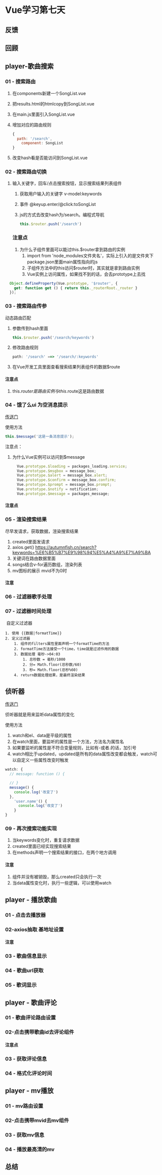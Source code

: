 # Vue学习第七天

## 反馈

## 回顾



## player-歌曲搜索

### 01 - 搜索路由

1. 在components新建一个SongList.vue

2. 把results.html的htmlcopy到SongList.vue

3. 在main.js里面引入SongList.vue

4. 增加对应的路由规则

   ```js
   {
     path: '/search',
       component: SongList
   }
   ```

   

5. 改变hash看是否能访问到SongList.vue



### 02 - 搜索路由切换

 1. 输入关键字，回车/点击搜索按钮，显示搜索结果列表组件

    1. 获取用户输入的关键字 v-model:keywords

    2. 事件 @keyup.enter/@click:toSongList

    3. js的方式去改变hash为/search。编程式导航

       ```js
       this.$router.push('/search')
       ```

    ### 注意点

    1. 为什么子组件里面可以能过this.$router拿到路由的实例
       1. import from 'node_modules文件夹名'，实际上引入的是文件夹下package.json里面main属性指向的js
       2. 子组件方法中的this访问$router时，其实就是拿到路由实例
       3. Vue实例上访问属性，如果找不到的话，会去prototype上去找

```js
  Object.defineProperty(Vue.prototype, '$router', {
    get: function get () { return this._routerRoot._router }
  });
```

### 03 - 搜索路由传参

动态路由匹配

1. 参数传到hash里面 

   ```js
   this.$router.push('/search/keywords')
   ```

2. 修改路由规则

   ```js
   path: '/search' ==> '/search/:keywords'
   ```

3. 在Vue开发工具里面查看搜索结果列表组件的数据$route

#### 注意点

1. this.$router是路由实例与this.$route这是路由数据



### 04 - 饿了么ui 为空消息提示

[传送门](https://element.eleme.cn/#/zh-CN/component/message)

使用方法

```js
this.$message('这是一条消息提示');
```

注意点：

1. 为什么Vue实例可以访问到$message

   ```js
     Vue.prototype.$loading = packages_loading.service;
     Vue.prototype.$msgbox = message_box;
     Vue.prototype.$alert = message_box.alert;
     Vue.prototype.$confirm = message_box.confirm;
     Vue.prototype.$prompt = message_box.prompt;
     Vue.prototype.$notify = notification;
     Vue.prototype.$message = packages_message;
   ```

#### 注意点

### 05 - 渲染搜索结果

尽早发请求，获取数据，渲染搜索结果

1. created里面发请求
2. axios.get()  https://autumnfish.cn/search?keywords=%E6%B5%B7%E9%98%94%E5%A4%A9%E7%A9%BA
3. 关键词在路由数据里面
4. songs结合v-for遍历数组，渲染列表
5. mv图标的展示 mvid不为0时

#### 注意

### 06 - 过滤器歌手处理



### 07 - 过滤器时间处理

​	自定义过滤器

	1. 使用 {{数据|formatTime}}
 	2. 定义过滤器
      	1. 组件的filters属性里面声明一个formatTime的方法
      	2. formatTime方法接受一个time，time就是过滤作用的数据
      	3. 数据处理 毫秒->04:03
           	1. 总秒数 = 毫秒/1000
           	2. 分= Math.floor(总秒数/60)
           	3. 秒= Math.floor(总秒%60)
      	4. return数据处理结果，是最终渲染结果



## 侦听器

[传送门](https://cn.vuejs.org/v2/guide/computed.html#%E4%BE%A6%E5%90%AC%E5%99%A8)

 侦听器就是用来监听data属性的变化

使用方法

1. watch和el、data是平级的属性
2. 在watch里面，要监听的属性是一个方法，方法名为属性名
3. 如果要监听的属性是不符合变量规则，比如有-或者.的话，加引号
4. watch相比于updated，updated是所有的data属性改变都会触发，watch可以自定义一些属性改变时触发

```js
watch: {
  // message: function () {

  // }
  message() {
    console.log('改变了')
  },
    'user.name'() {
      console.log('改变了')
    }
}
```



### 09 - 再次搜索功能实现

1. 当keywords变化时，重复请求数据
2. created里面已经实现搜索结果
3. 在methods声明一个搜索结果的接口，在两个地方调用

#### 注意

1. 组件并没有被销毁，那么created只会执行一次
2. 当data属性变化时，执行一些逻辑，可以使用watch



## player - 播放歌曲

### 01 - 点击去播放器



### 02-axios抽取 基地址设置



#### 注意

### 03 - 歌曲信息显示



### 04 - 歌曲url获取



### 05 - 歌词显示



## player - 歌曲评论



### 01 - 歌曲评论路由设置



### 02-点击携带歌曲id去评论组件



#### 注意点

### 03 - 获取评论信息



### 04 - 格式化评论时间



## player - mv播放



### 01 - mv路由设置 



### 02-点击携带mvid去mv组件



### 03 - 获取mv信息 



### 04 - 播放最高清的mv



## 总结















